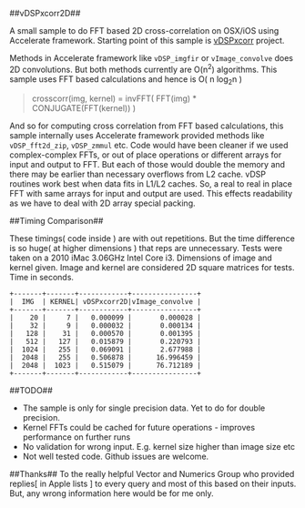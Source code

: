 ##vDSPxcorr2D##

A small sample to do FFT based 2D cross-correlation on OSX/iOS using Accelerate framework.  Starting point of this sample is [vDSPxcorr](https://github.com/kunalkandekar/vDSPxcorr/) project.

Methods  in Accelerate framework like `vDSP_imgfir` or `vImage_convolve` does 2D convolutions. But both methods currently are O(n<sup>2</sup>) algorithms. This sample uses FFT based calculations and hence is O( n log<sub>2</sub>n ) 

>crosscorr(img, kernel) = invFFT( FFT(img) * CONJUGATE(FFT(kernel)) )


And so for computing cross correlation from FFT based calculations, this sample internally uses Accelerate framework provided methods like `vDSP_fft2d_zip`, `vDSP_zmmul` etc. Code would have been cleaner if we used complex-complex FFTs, or out of place operations or different arrays for input and output to FFT. But each of those would double the memory and there may be earlier than necessary overflows from L2 cache. vDSP routines work best when data fits in L1/L2 caches. So, a real to real in place FFT with same arrays for input and output are used. This effects readability as we have to deal with 2D array special packing.

##Timing Comparison##

These timings( code inside ) are with out repetitions. But the time difference is so huge( at higher dimensions ) that reps are unnecessary. Tests were taken on a 2010 iMac 3.06GHz Intel Core i3. Dimensions of image and kernel given. Image and kernel are considered 2D square matrices for tests. Time in seconds.

    +-------+-------+------------+----------------+
    |  IMG  | KERNEL| vDSPxcorr2D|vImage_convolve |
    +-------+-------+------------+----------------+
    |    20 |     7 |   0.000099 |       0.000028 |
    |    32 |     9 |   0.000032 |       0.000134 |
    |   128 |    31 |   0.000570 |       0.001395 |
    |   512 |   127 |   0.015879 |       0.220793 |
    |  1024 |   255 |   0.069091 |       2.677988 |
    |  2048 |   255 |   0.506878 |      16.996459 |
    |  2048 |  1023 |   0.515079 |      76.712189 |
    +-------+-------+------------+----------------+


##TODO##
* The sample is only for single precision data. Yet to do for double precision.
* Kernel FFTs could be cached for future operations - improves performance on further runs
* No validation for wrong input. E.g. kernel size higher than image size etc
* Not well tested code. Github issues are welcome.

##Thanks##
To the really helpful Vector and Numerics Group who provided replies[ in Apple lists ] to every query and most of this based on their inputs. But, any wrong information here would be for me only.

